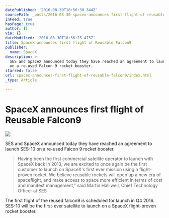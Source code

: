 ```yaml
---
datePublished: '2016-08-30T18:56:30.344Z'
sourcePath: _posts/2016-08-30-spacex-announces-first-flight-of-reusable-falcon9.md
inFeed: true
hasPage: true
author: []
via: {}
dateModified: '2016-08-30T18:56:25.475Z'
title: SpaceX announces first flight of Reusable Falcon9
publisher:
  name: SpaceX
description: >-
  SES and SpaceX announced today they have reached an agreement to launch SES-10
  on a re-used Falcon 9 rocket booster.
starred: false
url: spacex-announces-first-flight-of-reusable-falcon9/index.html
_type: Article

---
```

# SpaceX announces first flight of Reusable Falcon9
![](https://the-grid-user-content.s3-us-west-2.amazonaws.com/10a72df1-2c87-424d-80c5-ba2c06ba1189.jpg)

SES and SpaceX announced today they have reached an agreement to launch SES-10 on a re-used Falcon 9 rocket booster.

> Having been the first commercial satellite operator to launch with SpaceX back in 2013, we are excited to once again be the first customer to launch on SpaceX's first ever mission using a flight-proven rocket. We believe reusable rockets will open up a new era of spaceflight, and make access to space more efficient in terms of cost and manifest management," said Martin Halliwell, Chief Technology Officer at SES

The first flight of the reused falcon9 is scheduled for launch in Q4 2016\. SES-10 will be the first-ever satellite to launch on a SpaceX flight-proven rocket booster.